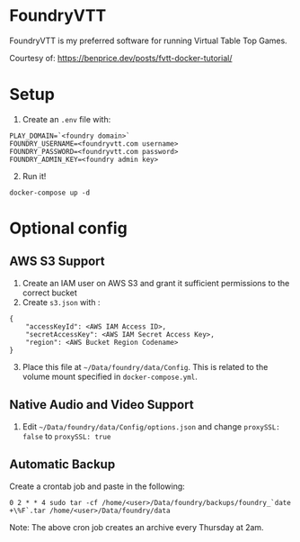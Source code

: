 # FoundryVTT
FoundryVTT is my preferred software for running Virtual Table Top Games.

Courtesy of: https://benprice.dev/posts/fvtt-docker-tutorial/

# Setup
1. Create an `.env` file with:
```
PLAY_DOMAIN=`<foundry domain>`
FOUNDRY_USERNAME=<foundryvtt.com username>
FOUNDRY_PASSWORD=<foundryvtt.com password>
FOUNDRY_ADMIN_KEY=<foundry admin key>
```

2. Run it!
```
docker-compose up -d
```

# Optional config
## AWS S3 Support
1. Create an IAM user on AWS S3 and grant it sufficient permissions to the correct bucket
2. Create `s3.json` with :
```
{
    "accessKeyId": <AWS IAM Access ID>,
    "secretAccessKey": <AWS IAM Secret Access Key>,
    "region": <AWS Bucket Region Codename>
}
```

3. Place this file at `~/Data/foundry/data/Config`. This is related to the volume mount specified in `docker-compose.yml`.

## Native Audio and Video Support
1. Edit `~/Data/foundry/data/Config/options.json` and change `proxySSL: false` to `proxySSL: true`

## Automatic Backup
Create a crontab job and paste in the following:

```
0 2 * * 4 sudo tar -cf /home/<user>/Data/foundry/backups/foundry_`date +\%F`.tar /home/<user>/Data/foundry/data
```

Note: The above cron job creates an archive every Thursday at 2am.
